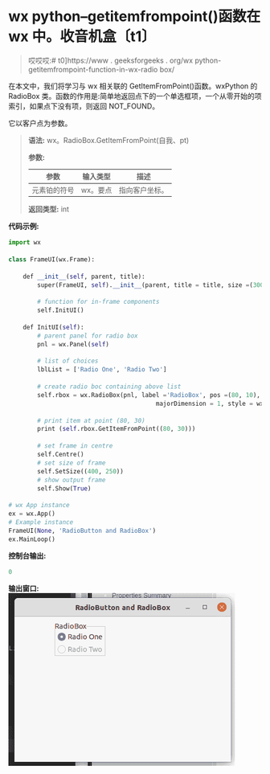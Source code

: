 # wx python–getitemfrompoint()函数在 wx 中。收音机盒〔t1〕

> 哎哎哎:# t0]https://www . geeksforgeeks . org/wx python-getitemfrompoint-function-in-wx-radio box/

在本文中，我们将学习与 wx 相关联的 GetItemFromPoint()函数。wxPython 的 RadioBox 类。函数的作用是:简单地返回点下的一个单选框项，一个从零开始的项索引，如果点下没有项，则返回 NOT_FOUND。

它以客户点为参数。

> **语法:** wx。RadioBox.GetItemFromPoint(自我、pt)
> 
> **参数:**
> 
> | 参数 | 输入类型 | 描述 |
> | --- | --- | --- |
> | 元素铂的符号 | wx。要点 | 指向客户坐标。 |
> 
> **返回类型:** int

**代码示例:**

```py
import wx

class FrameUI(wx.Frame):

    def __init__(self, parent, title):
        super(FrameUI, self).__init__(parent, title = title, size =(300, 200))

        # function for in-frame components
        self.InitUI()

    def InitUI(self):
        # parent panel for radio box
        pnl = wx.Panel(self)

        # list of choices
        lblList = ['Radio One', 'Radio Two']

        # create radio boc containing above list
        self.rbox = wx.RadioBox(pnl, label ='RadioBox', pos =(80, 10), choices = lblList,
                                         majorDimension = 1, style = wx.RA_SPECIFY_COLS)

        # print item at point (80, 30)
        print (self.rbox.GetItemFromPoint((80, 30)))

        # set frame in centre
        self.Centre()
        # set size of frame
        self.SetSize((400, 250))
        # show output frame
        self.Show(True)

# wx App instance
ex = wx.App()
# Example instance
FrameUI(None, 'RadioButton and RadioBox')
ex.MainLoop()
```

**控制台输出:**

```py
0

```

**输出窗口:**
![](img/f32eda796063b23b1250852322db8835.png)